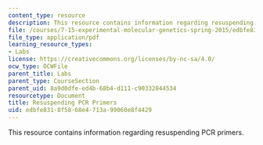 ```yaml
---
content_type: resource
description: This resource contains information regarding resuspending PCR primers.
file: /courses/7-15-experimental-molecular-genetics-spring-2015/edbfe8318f5868e4713a99060e8f4429_MIT7_15S15_Resuspending.pdf
file_type: application/pdf
learning_resource_types:
- Labs
license: https://creativecommons.org/licenses/by-nc-sa/4.0/
ocw_type: OCWFile
parent_title: Labs
parent_type: CourseSection
parent_uid: 8a9d0dfe-ed4b-68b4-d111-c90332844534
resourcetype: Document
title: Resuspending PCR Primers
uid: edbfe831-8f58-68e4-713a-99060e8f4429
---
```

This resource contains information regarding resuspending PCR primers.